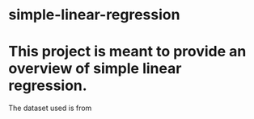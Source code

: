 # simple-linear-regression
# This project is meant to provide an overview of simple linear regression. 
The dataset used is from
